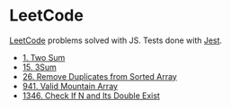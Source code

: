 # LeetCode

[LeetCode](https://leetcode.com/) problems solved with JS. Tests done
with [Jest](https://jestjs.io/).

* [1. Two Sum](/Problems/1.%20Two%20Sum/)
* [15. 3Sum](/Problems/15.%203Sum/)
* [26. Remove Duplicates from Sorted Array](/Problems/26.%20Remove%20Duplicates%20from%20Sorted%20Array/)
* [941. Valid Mountain Array](/Problems/941.%20Valid%20Mountain%20Array/)
* [1346. Check If N and Its Double Exist](/Problems/1346.%20Check%20If%20N%20and%20Its%20Double%20Exist/)
